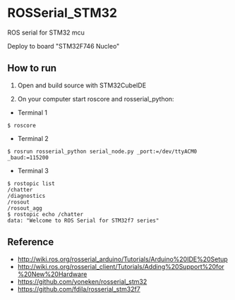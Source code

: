 # ROSSerial_STM32
ROS serial for STM32 mcu

Deploy to board "STM32F746 Nucleo"

## How to run
1. Open and build source with STM32CubeIDE

2. On your computer start roscore and rosserial_python:
- Terminal 1
```
$ roscore
```
- Terminal 2
```
$ rosrun rosserial_python serial_node.py _port:=/dev/ttyACM0 _baud:=115200
```
- Terminal 3
```
$ rostopic list
/chatter
/diagnostics
/rosout
/rosout_agg
$ rostopic echo /chatter
data: "Welcome to ROS Serial for STM32f7 series"
```
## Reference
* http://wiki.ros.org/rosserial_arduino/Tutorials/Arduino%20IDE%20Setup
* http://wiki.ros.org/rosserial_client/Tutorials/Adding%20Support%20for%20New%20Hardware
* https://github.com/yoneken/rosserial_stm32
* https://github.com/fdila/rosserial_stm32f7
